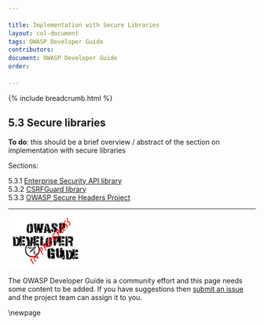 ```yaml
---

title: Implementation with Secure Libraries
layout: col-document
tags: OWASP Developer Guide
contributors:
document: OWASP Developer Guide
order:

---
```


{% include breadcrumb.html %}

## 5.3 Secure libraries

**To do**: this should be a brief overview / abstract of the section on implementation with secure libraries

Sections:

5.3.1 [Enterprise Security API library](#enterprise-security-api-library)  
5.3.2 [CSRFGuard library](#csrfguard-library)  
5.3.3 [OWASP Secure Headers Project](#owasp-secure-headers-project)  

----

![Developer Guide](../../assets/images/dg_wip.png)

The OWASP Developer Guide is a community effort and this page needs some content to be added.
If you have suggestions then [submit an issue][issue0703] and the project team can assign it to you.

[issue0703]: https://github.com/OWASP/www-project-developer-guide/issues/new?labels=enhancement&template=request.md&title=Update:%2007-implementation/03-secure-libraries/00-toc

\newpage
